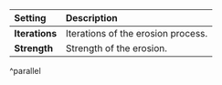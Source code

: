 | Setting        | Description                        |
| :------------- | :--------------------------------- |
| **Iterations** | Iterations of the erosion process. |
| **Strength**   | Strength of the erosion.           |
^parallel